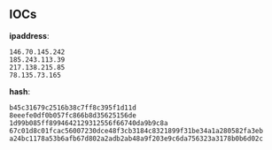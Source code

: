 
## IOCs

__ipaddress__:

```text
146.70.145.242
185.243.113.39
217.138.215.85
78.135.73.165
```
__hash__:

```text
b45c31679c2516b38c7ff8c395f1d11d
8eeefe0df0b057fc866b8d35625156de
1d99b085ff8994642129312556f66740da9b9c8a
67c01d8c01fcac56007230dce48f3cb3184c8321899f31be34a1a280582fa3eb
a24bc1178a53b6afb67d802a2adb2ab48a9f203e9c6da756323a3178b0b6d02c
```
